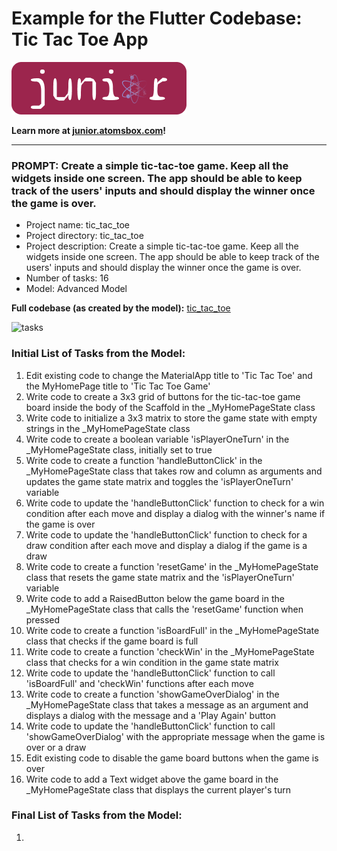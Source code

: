 # Example for the Flutter Codebase: Tic Tac Toe App
<p align="left">
  <a href="https://junior.atomsbox.com">
    <img src="../../images/junior-logo-with-bg-2.png" alt="junior by atomsbox"/>
  </a>
</p>

**Learn more at [junior.atomsbox.com](https://junior.atomsbox.com)!**

---

### PROMPT: Create a simple tic-tac-toe game. Keep all the widgets inside one screen. The app should be able to keep  track of the users' inputs and should display the winner once the game is over. 

- Project name: tic_tac_toe
- Project directory: tic_tac_toe
- Project description: Create a simple tic-tac-toe game. Keep all the widgets inside one screen. The app should be able to keep  track of the users' inputs and should display the winner once the game is over. 
- Number of tasks: 16
- Model: Advanced Model 

**Full codebase (as created by the model):** [tic_tac_toe](https://github.com/maxonflutter/junior-AI-Generated-Flutter-Code/tree/main/flutter_codebase/tic_tac_toe_app/tic_tac_toe)

![tasks](../../images/tic_tac_toe-app-tasks.png)


### Initial List of Tasks from the Model:
1. Edit existing code to change the MaterialApp title to 'Tic Tac Toe' and the MyHomePage title to 'Tic Tac Toe Game'
2. Write code to create a 3x3 grid of buttons for the tic-tac-toe game board inside the body of the Scaffold in the _MyHomePageState class
3. Write code to initialize a 3x3 matrix to store the game state with empty strings in the _MyHomePageState class
4. Write code to create a boolean variable 'isPlayerOneTurn' in the _MyHomePageState class, initially set to true
5. Write code to create a function 'handleButtonClick' in the _MyHomePageState class that takes row and column as arguments and updates the game state matrix and toggles the 'isPlayerOneTurn' variable
6. Write code to update the 'handleButtonClick' function to check for a win condition after each move and display a dialog with the winner's name if the game is over
7. Write code to update the 'handleButtonClick' function to check for a draw condition after each move and display a dialog if the game is a draw
8. Write code to create a function 'resetGame' in the _MyHomePageState class that resets the game state matrix and the 'isPlayerOneTurn' variable
9. Write code to add a RaisedButton below the game board in the _MyHomePageState class that calls the 'resetGame' function when pressed
10. Write code to create a function 'isBoardFull' in the _MyHomePageState class that checks if the game board is full
11. Write code to create a function 'checkWin' in the _MyHomePageState class that checks for a win condition in the game state matrix
12. Write code to update the 'handleButtonClick' function to call 'isBoardFull' and 'checkWin' functions after each move
13. Write code to create a function 'showGameOverDialog' in the _MyHomePageState class that takes a message as an argument and displays a dialog with the message and a 'Play Again' button
14. Write code to update the 'handleButtonClick' function to call 'showGameOverDialog' with the appropriate message when the game is over or a draw
15. Edit existing code to disable the game board buttons when the game is over
16. Write code to add a Text widget above the game board in the _MyHomePageState class that displays the current player's turn

### Final List of Tasks from the Model:
1. 